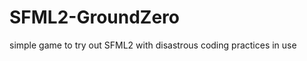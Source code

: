 SFML2-GroundZero
================

simple game to try out SFML2 with disastrous coding practices in use 
